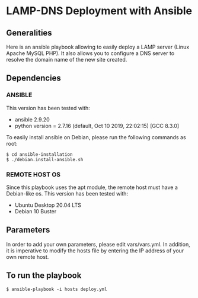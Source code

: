# LAMP-DNS Deployment with Ansible

## Generalities
Here is an ansible playbook allowing to easily deploy a LAMP server (Linux Apache MySQL PHP).
It also allows you to configure a DNS server to resolve the domain name of the new site created.

## Dependencies

### ANSIBLE
This version has been tested with:
- ansible 2.9.20
- python version = 2.7.16 (default, Oct 10 2019, 22:02:15) [GCC 8.3.0]

To easily install ansible on Debian, please run the following commands as root:
```console
$ cd ansible-installation
$ ./debian.install-ansible.sh
```

### REMOTE HOST OS
Since this playbook uses the apt module, the remote host must have a Debian-like os.
This version has been tested with:
- Ubuntu Desktop 20.04 LTS
- Debian 10 Buster

## Parameters
In order to add your own parameters, please edit vars/vars.yml.
In addition, it is imperative to modify the hosts file by entering the IP address of your own remote host.

## To run the playbook
```console
$ ansible-playbook -i hosts deploy.yml
```
